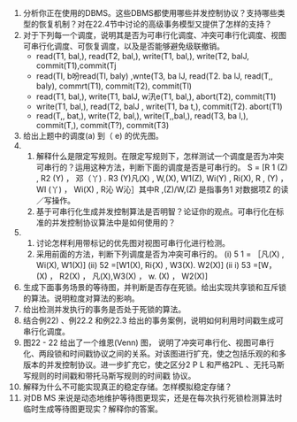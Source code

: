 1. 分析你正在使用的DBMS。这些DBMS都使用哪些并发控制协议？支持哪些类型的恢复机制？对在22.4节中讨论的高级事务模型又提供了怎样的支持？
2. 对于下列每一个调度，说明其是否为可串行化调度、冲突可串行化调度、视图可串行化调度、可恢复调度，以及是否能够避免级联撤销。
   - read(T1, bal,), read(T2, bal,), write(T1, bal,), write(T2, balJ, commit(T1),commit(Tj
   - read(TI, b吩read(Tl, baly) ,wnte(T3, ba lJ, read(T2. ba lJ, read(T,, baly), commrt(T1), commit(T2), commit(Tl)
   - read(T1, bal,), write(T1, balJ, w汛e(T1, bal,), abort(T2), commit(T1)
   - write(T1, bal,), read(T2, balJ , write(T1, ba t,), commit(T2). abort(T1)
   - read(T,, bat,), write(T2, bal,), write(T,,bal,), read(T3, ba l,), commit(T,), commit(T?), commit(T3)
3. 给出上题中的调度(a) 到（ e) 的优先图。
4. 1. 解释什么是限定写规则。在限定写规则下，怎样测试一个调度是否为冲突可串行的？运用这种方法，判断下面的调度是否是可串行的。
S = [R 1 (Z) , R2 (Y) ， 邓（丫) . R3 (Y)凡(X) , W,(X), W1(Z), Wi(Y) , Ri(X), R , (Y) ， WI (丫) ， Wi(X) , R沁
W沁］其中R ,(Z)/W,(Z) 是指事务1 对数据项Z 的读／写操作。
   1. 基于可串行化生成并发控制算法是否明智？论证你的观点。可串行化在标准的并发控制协议算法中是如何使用的？
5. 1. 讨论怎样利用带标记的优先图对视图可串行化进行检测。
   2. 采用前面的方法，判断下列调度是否为冲突可串行的。
    (i) 5 1 = ［凡(X) , Wi(X), W1(X)]
    (ii) 52 =[W1(X), Ri{X) , W3(X). W2(X)]
    (ii i) 53 =[W， (X) ， R2(X) ， 凡(X),W3(X) ， w. (X) ， W2(X)]
6. 生成下面事务场景的等待图，并判断是否存在死锁。给出实现共享锁和互斥锁的算法。说明粒度对算法的影响。
7. 给出检测并发执行的事务是否处于死锁的算法。
8. 结合例22) 、例22.2 和例22.3 给出的事务案例，说明如何利用时间戳生成可串行化调度。
9. 图22 - 22 给出了一个维恩(Venn) 图， 说明了冲突可串行化、视图可串行化、两段锁和时间戳协议之间的关系。对该图进行扩充，使之包括乐观的和多版本的并发控制协议。进一步扩充它，使之区分2 P L 和严格2PL 、无托马斯写规则的时间戳和带托马斯写规则的时间戳
协议。
10. 解释为什么不可能实现真正的稳定存储。怎样模拟稳定存储？
11. 对DB MS 来说是动态地维护等待图更现实，还是在每次执行死锁检测算法时临时生成等待图更现实？解释你的答案。